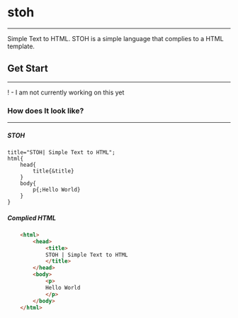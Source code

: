 # stoh
------
Simple Text to HTML.
STOH is a simple language that complies to a HTML template.
## Get Start
------
! - I am not currently working on this yet
### How does It look like?
------
##### STOH
```
title="STOH| Simple Text to HTML";
html{
    head{
        title{&title}
    }
    body{
        p{;Hello World}
    }
}
```
##### Complied HTML
```html
    <html>
        <head>
            <title>
            STOH | Simple Text to HTML
            </title>
        </head>
        <body>
            <p>
            Hello World
            </p>
        </body>
    </html>
```